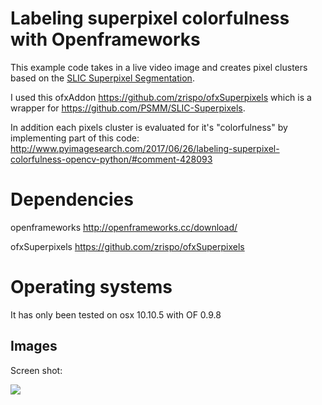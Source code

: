 # Labeling superpixel colorfulness with Openframeworks

This example code takes in a live video image and creates pixel clusters based on the <a href="http://ivrl.epfl.ch/research/superpixels">SLIC Superpixel Segmentation</a>.

I used this ofxAddon <https://github.com/zrispo/ofxSuperpixels> which is a wrapper for <https://github.com/PSMM/SLIC-Superpixels>.

In addition each pixels cluster is evaluated for it's "colorfulness" by implementing part of this code:
<http://www.pyimagesearch.com/2017/06/26/labeling-superpixel-colorfulness-opencv-python/#comment-428093>

# Dependencies

openframeworks
http://openframeworks.cc/download/

ofxSuperpixels
https://github.com/zrispo/ofxSuperpixels


# Operating systems
It has only been tested on osx 10.10.5 with OF 0.9.8

## Images
Screen shot:

![](https://raw.githubusercontent.com/stephanschulz/superpixels-colorfulness/master/Screen_Shot.png)
